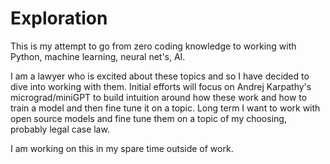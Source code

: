 # Exploration
This is my attempt to go from zero coding knowledge to working with Python, machine learning, neural net's, AI. 

I am a lawyer who is excited about these topics and so I have decided to dive into working with them. Initial efforts will focus on Andrej Karpathy's micrograd/miniGPT to build intuition around how these work and how to train a model and then fine tune it on a topic. Long term I want to work with open source models and fine tune them on a topic of my choosing, probably legal case law. 

I am working on this in my spare time outside of work. 
